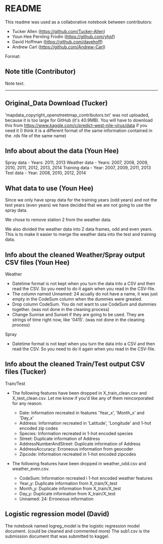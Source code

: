 # README

This readme was used as a collaborative notebook between contributors:

- Tucker Allen (https://github.com/Tucker-Allen)
- Youn Hee Pernling Frodin (https://github.com/yhpf)
- David Hoffman (https://github.com/davehoff)
- Andrew Carl (https://github.com/Andrew-Carl)

Format:

## Note title (Contributor)

Note text.

---

## Original_Data Download (Tucker)

'mapdata_copyright_openstreetmap_contributors.txt' was not uploaded, because it is too large for GitHub (it's 40.9MB). You will have to download this from https://www.kaggle.com/c/predict-west-nile-virus/data if you need it (I think it is a different format of the same information contained in the .rds file of the same name)

## Info about about the data (Youn Hee)

Spray data - Years: 2011, 2013
Weather data - Years: 2007, 2008, 2009, 2010, 2011, 2012, 2013, 2014
Training data - Year: 2007, 2009, 2011, 2013
Test data - Year: 2008, 2010, 2012, 2014

## What data to use (Youn Hee)

Since we only have spray data for the training years (odd years) and not the test years (even years) we have 
decided that we are not going to use the spray data. 

We chose to remove station 2 from the weather data.

We also divided the weather data into 2 data frames, odd and even years. This is to make it easier to merge the weather data into the test and training data. 


## Info about the cleaned Weather/Spray output CSV files (Youn Hee)

Weather 
- Datetime format is not kept when you turn the data into a CSV and then read the CSV. So you need to do it again when you read in the CSV-file.
- The column named Unnamed: 24 acually do not have a name, it was just empty in the CodeSum column when the dummies were greated.
- Drop column CodeSum. You do not want to use CodeSum and dummies together. (was not done in the cleaning process)
- Change Sunrise and Sunset if they are going to be used. They are strings of time right now, like '0415'. (was not done in the cleaning process)

Spray 
- Datetime format is not kept when you turn the data into a CSV and then read the CSV. So you need to do it again when you read in the CSV-file.

## Info about the cleaned Train/Test output CSV files (Tucker)

Train/Test
- The following features have been dropped in X_train_clean.csv and X_test_clean.csv. Let me know if you'd like any of them reincorporated for any reason.
	- Date: Information recreated in features 'Year_x', 'Month_x' and 'Day_x'
	- Address: Information recreated in 'Latitude', 'Longitude' and 1-hot encoded zip codes
	- Species: Information recreated in 1-hot encoded species
	- Street: Duplicate information of Address
	- AddressNumberAndStreet: Duplicate information of Address
	- AddressAccuracy: Erroneous information from geocoder
	- Zipcode: Information recreated in 1-hot encoded zipcodes

- The following features have been dropped in weather_odd.csv and weather_even.csv.
	- CodeSum: Information recreated i 1-hot encoded weather features
	- Year_y: Duplicate information from X_train/X_test
	- Month_y: Duplicate information from X_train/X_test
	- Day_y: Duplicate information from X_train/X_test
	- Unnamed: 24: Erroneous information


## Logistic regression model (David)

The notebook named logreg_model is the logistic regression model document. (could be cleaned and commented more)
The sub1.csv is the submission document that was submitted to kaggel.